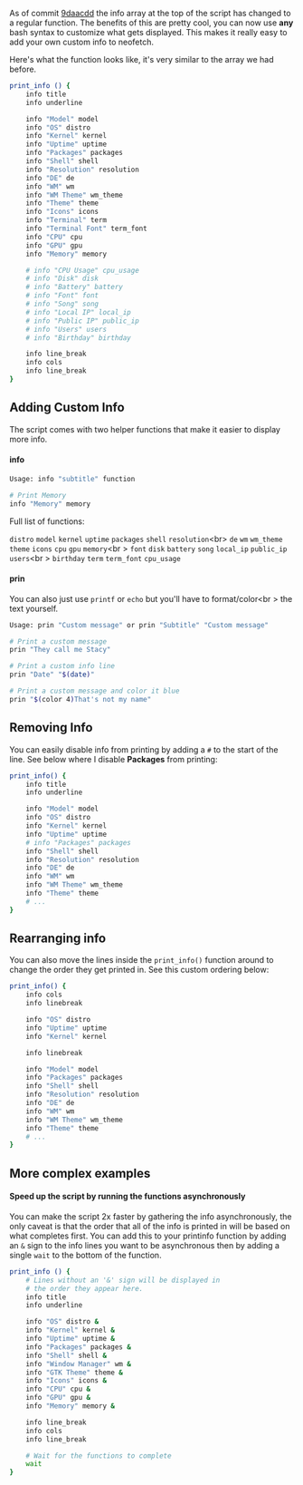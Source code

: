 As of commit [9daacdd](https://github.com/dylanaraps/fetch/commit/9daacddda1d0adca9df1ff8e9aad13d974c09314) the info array at the top of the script has changed to a regular function. The benefits of this are pretty cool, you can now use **any** bash syntax to customize what gets displayed. This makes it really easy to add your own custom info to neofetch.

Here's what the function looks like, it's very similar to the array we had before.

```sh
print_info () {
    info title
    info underline

    info "Model" model
    info "OS" distro
    info "Kernel" kernel
    info "Uptime" uptime
    info "Packages" packages
    info "Shell" shell
    info "Resolution" resolution
    info "DE" de
    info "WM" wm
    info "WM Theme" wm_theme
    info "Theme" theme
    info "Icons" icons
    info "Terminal" term
    info "Terminal Font" term_font
    info "CPU" cpu
    info "GPU" gpu
    info "Memory" memory

    # info "CPU Usage" cpu_usage
    # info "Disk" disk
    # info "Battery" battery
    # info "Font" font
    # info "Song" song
    # info "Local IP" local_ip
    # info "Public IP" public_ip
    # info "Users" users
    # info "Birthday" birthday

    info line_break
    info cols
    info line_break
}

```

## Adding Custom Info

The script comes with two helper functions that make it easier to display more info.

#### info

```sh
Usage: info "subtitle" function

# Print Memory
info "Memory" memory
```

Full list of functions:

`distro` `model` `kernel` `uptime` `packages` `shell` `resolution`<br\>
`de` `wm` `wm_theme` `theme` `icons` `cpu` `gpu` `memory`<br \>
`font` `disk` `battery` `song` `local_ip` `public_ip` `users`<br \>
`birthday` `term` `term_font`  `cpu_usage`

#### prin

You can also just use `printf` or `echo` but you'll have to format/color<br \>
the text yourself.

```sh
Usage: prin "Custom message" or prin "Subtitle" "Custom message"

# Print a custom message
prin "They call me Stacy"

# Print a custom info line
prin "Date" "$(date)"

# Print a custom message and color it blue
prin "$(color 4)That's not my name"

```

## Removing Info 

You can easily disable info from printing by adding a `#` to the start of the line. See below where I disable **Packages** from printing:

```sh
print_info() {
    info title
    info underline

    info "Model" model
    info "OS" distro
    info "Kernel" kernel
    info "Uptime" uptime
    # info "Packages" packages
    info "Shell" shell
    info "Resolution" resolution
    info "DE" de
    info "WM" wm
    info "WM Theme" wm_theme
    info "Theme" theme
    # ...
}
```

## Rearranging info

You can also move the lines inside the `print_info()` function around to change the order they get printed in. See this custom ordering below:

```sh
print_info() {
    info cols
    info linebreak

    info "OS" distro
    info "Uptime" uptime
    info "Kernel" kernel

    info linebreak

    info "Model" model
    info "Packages" packages
    info "Shell" shell
    info "Resolution" resolution
    info "DE" de
    info "WM" wm
    info "WM Theme" wm_theme
    info "Theme" theme
    # ... 
}
```

## More complex examples

#### Speed up the script by running the functions asynchronously

You can make the script 2x faster by gathering the info asynchronously, the only caveat is that the order that all of the info is printed in will be based on what completes first. You can add this to your printinfo function by adding an `&` sign to the info lines you want to be asynchronous then by adding a single `wait` to the bottom of the function.

```sh
print_info () {
    # Lines without an '&' sign will be displayed in 
    # the order they appear here.
    info title
    info underline

    info "OS" distro &
    info "Kernel" kernel &
    info "Uptime" uptime &
    info "Packages" packages &
    info "Shell" shell &
    info "Window Manager" wm &
    info "GTK Theme" theme &
    info "Icons" icons &
    info "CPU" cpu &
    info "GPU" gpu &
    info "Memory" memory &

    info line_break
    info cols
    info line_break

    # Wait for the functions to complete
    wait
}
```
